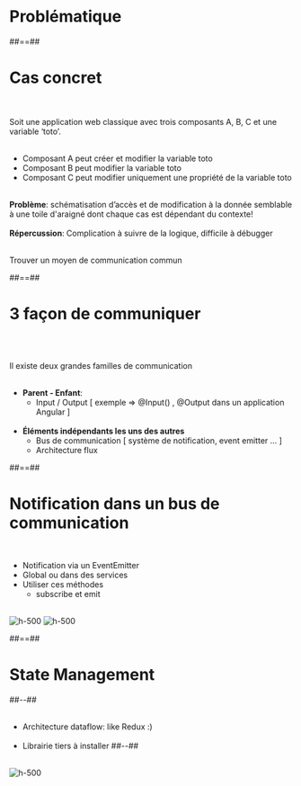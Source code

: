 <!-- .slide: class="transition-bg-grey-1 underline" -->
# Problématique

##==##

<!-- .slide: class="sfeir-basic-slide" -->
# Cas concret
<br><br>
Soit une application web classique avec trois composants A, B, C et une variable ‘toto’.<br><br>

- Composant A peut créer et modifier la variable toto
- Composant B peut modifier la variable toto
- Composant C peut modifier uniquement une propriété de la variable toto
<br><br>

__Problème__: schématisation d’accès et de modification à la donnée semblable à une toile d'araigné dont chaque cas est dépendant du contexte! <br><br>
__Répercussion__: Complication à suivre de la logique, difficile à débugger<br><br>

Trouver un moyen de communication commun
<!-- .element: class="important" -->

##==##

<!-- .slide -->
# 3 façon de communiquer
<br><br>

Il existe deux grandes familles de communication<br><br>
- __Parent - Enfant__:
    - Input / Output [ exemple => @Input() , @Output dans un application Angular ]
<br><br>
- __Éléments indépendants les uns des autres__
    - Bus de communication [ système de notification, event emitter … ]
    - Architecture flux

##==##

<!-- .slide -->
# Notification dans un bus de communication
<br>

- Notification via un EventEmitter
- Global ou dans des services
- Utiliser ces méthodes
    - subscribe et emit
<br><br>

![h-500](assets/images/school/state-management/bus_methods.png)
![h-500](assets/images/school/state-management/bus_import.png)

##==##

<!-- .slide: class="two-column-layout" -->
# State Management
##--##
<br><br>

- Architecture dataflow: like Redux :) <br><br>
- Librairie tiers à installer
##--##
<br><br>

![h-500](assets/images/school/state-management/redux_concepts.png)

